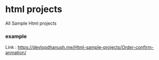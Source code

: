 # html projects
All Sample Html projects

### example

Link :  https://devlopdhanush.me/Html-sample-projects/Order-confirm-anmation/
